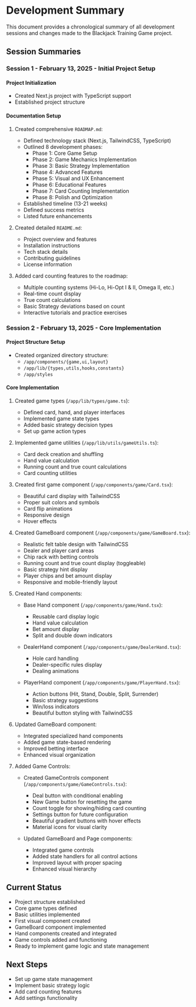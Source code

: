 # Development Summary

This document provides a chronological summary of all development sessions and changes made to the Blackjack Training Game project.

## Session Summaries

### Session 1 - February 13, 2025 - Initial Project Setup

#### Project Initialization
- Created Next.js project with TypeScript support
- Established project structure

#### Documentation Setup
1. Created comprehensive `ROADMAP.md`:
   - Defined technology stack (Next.js, TailwindCSS, TypeScript)
   - Outlined 8 development phases:
     - Phase 1: Core Game Setup
     - Phase 2: Game Mechanics Implementation
     - Phase 3: Basic Strategy Implementation
     - Phase 4: Advanced Features
     - Phase 5: Visual and UX Enhancement
     - Phase 6: Educational Features
     - Phase 7: Card Counting Implementation
     - Phase 8: Polish and Optimization
   - Established timeline (13-21 weeks)
   - Defined success metrics
   - Listed future enhancements

2. Created detailed `README.md`:
   - Project overview and features
   - Installation instructions
   - Tech stack details
   - Contributing guidelines
   - License information

3. Added card counting features to the roadmap:
   - Multiple counting systems (Hi-Lo, Hi-Opt I & II, Omega II, etc.)
   - Real-time count display
   - True count calculations
   - Basic Strategy deviations based on count
   - Interactive tutorials and practice exercises

### Session 2 - February 13, 2025 - Core Implementation

#### Project Structure Setup
- Created organized directory structure:
  - `/app/components/{game,ui,layout}`
  - `/app/lib/{types,utils,hooks,constants}`
  - `/app/styles`

#### Core Implementation
1. Created game types (`/app/lib/types/game.ts`):
   - Defined card, hand, and player interfaces
   - Implemented game state types
   - Added basic strategy decision types
   - Set up game action types

2. Implemented game utilities (`/app/lib/utils/gameUtils.ts`):
   - Card deck creation and shuffling
   - Hand value calculation
   - Running count and true count calculations
   - Card counting utilities

3. Created first game component (`/app/components/game/Card.tsx`):
   - Beautiful card display with TailwindCSS
   - Proper suit colors and symbols
   - Card flip animations
   - Responsive design
   - Hover effects

4. Created GameBoard component (`/app/components/game/GameBoard.tsx`):
   - Realistic felt table design with TailwindCSS
   - Dealer and player card areas
   - Chip rack with betting controls
   - Running count and true count display (toggleable)
   - Basic strategy hint display
   - Player chips and bet amount display
   - Responsive and mobile-friendly layout

5. Created Hand components:
   - Base Hand component (`/app/components/game/Hand.tsx`):
     - Reusable card display logic
     - Hand value calculation
     - Bet amount display
     - Split and double down indicators
   
   - DealerHand component (`/app/components/game/DealerHand.tsx`):
     - Hole card handling
     - Dealer-specific rules display
     - Dealing animations
   
   - PlayerHand component (`/app/components/game/PlayerHand.tsx`):
     - Action buttons (Hit, Stand, Double, Split, Surrender)
     - Basic strategy suggestions
     - Win/loss indicators
     - Beautiful button styling with TailwindCSS

6. Updated GameBoard component:
   - Integrated specialized hand components
   - Added game state-based rendering
   - Improved betting interface
   - Enhanced visual organization

7. Added Game Controls:
   - Created GameControls component (`/app/components/game/GameControls.tsx`):
     - Deal button with conditional enabling
     - New Game button for resetting the game
     - Count toggle for showing/hiding card counting
     - Settings button for future configuration
     - Beautiful gradient buttons with hover effects
     - Material icons for visual clarity
   
   - Updated GameBoard and Page components:
     - Integrated game controls
     - Added state handlers for all control actions
     - Improved layout with proper spacing
     - Enhanced visual hierarchy

## Current Status
- Project structure established 
- Core game types defined 
- Basic utilities implemented 
- First visual component created 
- GameBoard component implemented
- Hand components created and integrated 
- Game controls added and functioning 
- Ready to implement game logic and state management

## Next Steps
- Set up game state management
- Implement basic strategy logic
- Add card counting features
- Add settings functionality
